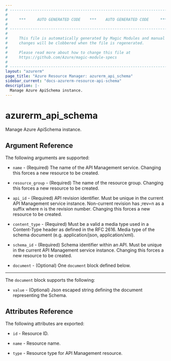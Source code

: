 ```yaml
---
# ----------------------------------------------------------------------------
#
#     ***     AUTO GENERATED CODE    ***    AUTO GENERATED CODE     ***
#
# ----------------------------------------------------------------------------
#
#     This file is automatically generated by Magic Modules and manual
#     changes will be clobbered when the file is regenerated.
#
#     Please read more about how to change this file at
#     https://github.com/Azure/magic-module-specs
#
# ----------------------------------------------------------------------------
layout: "azurerm"
page_title: "Azure Resource Manager: azurerm_api_schema"
sidebar_current: "docs-azurerm-resource-api-schema"
description: |-
  Manage Azure ApiSchema instance.
---
```


# azurerm_api_schema

Manage Azure ApiSchema instance.


## Argument Reference

The following arguments are supported:

* `name` - (Required) The name of the API Management service. Changing this forces a new resource to be created.

* `resource_group` - (Required) The name of the resource group. Changing this forces a new resource to be created.

* `api_id` - (Required) API revision identifier. Must be unique in the current API Management service instance. Non-current revision has ;rev=n as a suffix where n is the revision number. Changing this forces a new resource to be created.

* `content_type` - (Required) Must be a valid a media type used in a Content-Type header as defined in the RFC 2616. Media type of the schema document (e.g. application/json, application/xml).

* `schema_id` - (Required) Schema identifier within an API. Must be unique in the current API Management service instance. Changing this forces a new resource to be created.

* `document` - (Optional) One `document` block defined below.

---

The `document` block supports the following:

* `value` - (Optional) Json escaped string defining the document representing the Schema.

## Attributes Reference

The following attributes are exported:

* `id` - Resource ID.

* `name` - Resource name.

* `type` - Resource type for API Management resource.

